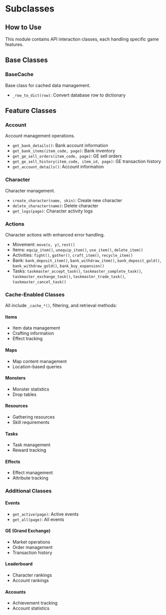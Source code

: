 # Subclasses

## How to Use

This module contains API interaction classes, each handling specific game features.

## Base Classes

### BaseCache
Base class for cached data management.
- `_row_to_dict(row)`: Convert database row to dictionary

## Feature Classes

### Account
Account management operations.
- `get_bank_details()`: Bank account information
- `get_bank_items(item_code, page)`: Bank inventory
- `get_ge_sell_orders(item_code, page)`: GE sell orders
- `get_ge_sell_history(item_code, item_id, page)`: GE transaction history
- `get_account_details()`: Account information

### Character
Character management.
- `create_character(name, skin)`: Create new character
- `delete_character(name)`: Delete character
- `get_logs(page)`: Character activity logs

### Actions
Character actions with enhanced error handling.
- Movement: `move(x, y)`, `rest()`
- Items: `equip_item()`, `unequip_item()`, `use_item()`, `delete_item()`
- Activities: `fight()`, `gather()`, `craft_item()`, `recycle_item()`
- Bank: `bank_deposit_item()`, `bank_withdraw_item()`, `bank_deposit_gold()`, `bank_withdraw_gold()`, `bank_buy_expansion()`
- Tasks: `taskmaster_accept_task()`, `taskmaster_complete_task()`, `taskmaster_exchange_task()`, `taskmaster_trade_task()`, `taskmaster_cancel_task()`

### Cache-Enabled Classes
All include `_cache_*()`, filtering, and retrieval methods:

#### Items
- Item data management
- Crafting information
- Effect tracking

#### Maps
- Map content management
- Location-based queries

#### Monsters
- Monster statistics
- Drop tables

#### Resources
- Gathering resources
- Skill requirements

#### Tasks
- Task management
- Reward tracking

#### Effects
- Effect management
- Attribute tracking

### Additional Classes

#### Events
- `get_active(page)`: Active events
- `get_all(page)`: All events

#### GE (Grand Exchange)
- Market operations
- Order management
- Transaction history

#### Leaderboard
- Character rankings
- Account rankings

#### Accounts
- Achievement tracking
- Account statistics

